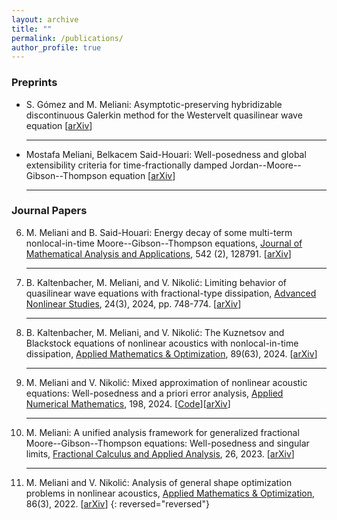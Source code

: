 ```yaml
---
layout: archive
title: ""
permalink: /publications/
author_profile: true
---
```

### Preprints
* S. Gómez and M. Meliani: Asymptotic-preserving hybridizable discontinuous Galerkin method for the Westervelt quasilinear wave equation [[arXiv](https://arxiv.org/abs/2405.03535)]
  	<hr>
* Mostafa Meliani, Belkacem Said-Houari: Well-posedness and global extensibility criteria for time-fractionally damped Jordan--Moore--Gibson--Thompson equation [[arXiv](https://arxiv.org/abs/2410.17826)]
	<hr>

 
### Journal Papers
6. M. Meliani and B. Said-Houari: Energy decay of some multi-term nonlocal-in-time Moore--Gibson--Thompson equations, [Journal of Mathematical Analysis and Applications](https://doi.org/10.1016/j.jmaa.2024.128791), 542 (2), 128791. [[arXiv](https://arxiv.org/abs/2309.07750)]
	<hr>
5. B. Kaltenbacher, M. Meliani, and V. Nikolić: Limiting behavior of quasilinear wave equations with fractional-type dissipation, [Advanced Nonlinear Studies](https://doi.org/10.1515/ans-2023-0139), 24(3), 2024, pp. 748-774. [[arXiv](https://arxiv.org/abs/2206.15245)]
	<hr>
4. B. Kaltenbacher, M. Meliani, and V. Nikolić: The Kuznetsov and Blackstock equations of nonlinear acoustics with nonlocal-in-time dissipation, [Applied Mathematics & Optimization](https://doi.org/10.1007/s00245-024-10130-9),  89(63), 2024. [[arXiv](https://arxiv.org/abs/2308.10580)]
	<hr>
3. M. Meliani and V. Nikolić: Mixed approximation of nonlinear acoustic equations: Well-posedness and a priori error analysis, [Applied Numerical Mathematics](https://doi.org/10.1016/j.apnum.2023.12.001), 198, 2024. [[Code](https://github.com/m-meliani/mFEM_Kuznetsov)][[arXiv](https://arxiv.org/abs/2209.02737)]
	<hr>
2. M. Meliani: A unified analysis framework for generalized fractional Moore--Gibson--Thompson equations: Well-posedness and singular limits, [Fractional Calculus and Applied Analysis](https://doi.org/10.1007/s13540-023-00203-x), 26, 2023. [[arXiv](https://arxiv.org/abs/2206.15245)]
	<hr>
1. M. Meliani and V. Nikolić: Analysis of general shape optimization problems in nonlinear acoustics, [Applied Mathematics & Optimization](https://doi.org/10.1007/s00245-022-09906-8), 86(3), 2022. [[arXiv](https://arxiv.org/abs/2108.08652)]
 {: reversed="reversed"}
 

